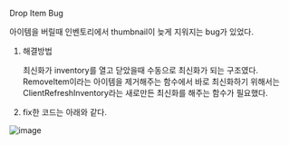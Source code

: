 Drop Item Bug

아이템을 버릴때 인벤토리에서 thumbnail이 늦게 지워지는 bug가 있었다.

1. 해결방법

    최신화가 inventory를 열고 닫았을때 수동으로 최신화가 되는 구조였다.
    RemoveItem이라는 아이템을 제거해주는 함수에서 바로 최신화하기 위해서는 
    ClientRefreshInventory라는 새로만든 최신화를 해주는 함수가 필요했다.

2. fix한 코드는 아래와 같다.

![image](https://github.com/HanYooTae/Unreal-Game-Project1/assets/123162344/60e28376-aaf0-4cc4-a337-af0536bf3b2f)

